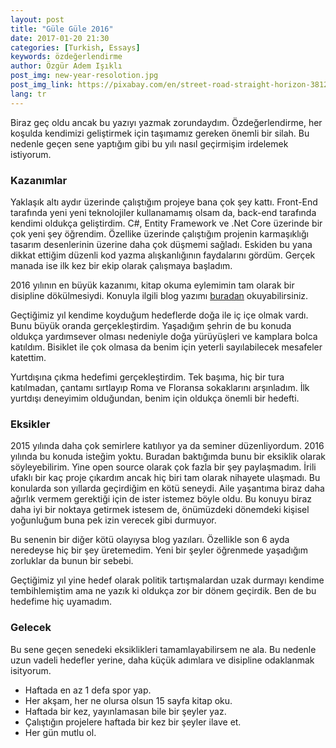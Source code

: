 ```yaml
---
layout: post
title: "Güle Güle 2016"
date: 2017-01-20 21:30
categories: [Turkish, Essays]
keywords: özdeğerlendirme
author: Özgür Adem Işıklı
post_img: new-year-resolotion.jpg
post_img_link: https://pixabay.com/en/street-road-straight-horizon-381227
lang: tr
---
```


Biraz geç oldu ancak bu yazıyı yazmak zorundaydım. Özdeğerlendirme, her koşulda kendimizi geliştirmek için taşımamız gereken önemli bir silah. Bu nedenle geçen sene yaptığım gibi bu yılı nasıl geçirmişim irdelemek istiyorum.

### Kazanımlar

Yaklaşık altı aydır üzerinde çalıştığım projeye bana çok şey kattı. Front-End tarafında yeni yeni teknolojiler kullanamamış olsam da, back-end tarafında kendimi oldukça geliştirdim. C#, Entity Framework ve .Net Core üzerinde bir çok yeni şey öğrendim. Özellike üzerinde çalıştığım projenin karmaşıklığı tasarım desenlerinin üzerine daha çok düşmemi sağladı. Eskiden bu yana dikkat ettiğim düzenli kod yazma alışkanlığının faydalarını gördüm. Gerçek manada ise ilk kez bir ekip olarak çalışmaya başladım.

2016 yılının en büyük kazanımı, kitap okuma eylemimin tam olarak bir disipline dökülmesiydi. Konuyla ilgili blog yazımı [buradan](/genel/2016/12/16/okuma-notlari) okuyabilirsiniz.

Geçtiğimiz yıl kendime koyduğum hedeflerde doğa ile iç içe olmak vardı. Bunu büyük oranda gerçekleştirdim. Yaşadığım şehrin de bu konuda oldukça yardımsever olması nedeniyle doğa yürüyüşleri ve kamplara bolca katıldım. Bisiklet ile çok olmasa da benim için yeterli sayılabilecek mesafeler katettim.

Yurtdışına çıkma hedefimi gerçekleştirdim. Tek başıma, hiç bir tura katılmadan, çantamı sırtlayıp Roma ve Floransa sokaklarını arşınladım. İlk yurtdışı deneyimim olduğundan, benim için oldukça önemli bir hedefti.

### Eksikler

2015 yılında daha çok semirlere katılıyor ya da seminer düzenliyordum. 2016 yılında bu konuda isteğim yoktu. Buradan baktığımda bunu bir eksiklik olarak söyleyebilirim. Yine open source olarak çok fazla bir şey paylaşmadım. İrili ufaklı bir kaç proje çıkardım ancak hiç biri tam olarak nihayete ulaşmadı. Bu konularda son yıllarda geçirdiğim en kötü seneydi. Aile yaşantıma biraz daha ağırlık vermem gerektiği için de ister istemez böyle oldu. Bu konuyu biraz daha iyi bir noktaya getirmek istesem de, önümüzdeki dönemdeki kişisel yoğunluğum buna pek izin verecek gibi durmuyor.

Bu senenin bir diğer kötü olayıysa blog yazıları. Özellikle son 6 ayda neredeyse hiç bir şey üretemedim. Yeni bir şeyler öğrenmede yaşadığım zorluklar da bunun bir sebebi.

Geçtiğimiz yıl yine hedef olarak politik tartışmalardan uzak durmayı kendime tembihlemiştim ama ne yazık ki oldukça zor bir dönem geçirdik. Ben de bu hedefime hiç uyamadım.

### Gelecek

Bu sene geçen senedeki eksiklikleri tamamlayabilirsem ne ala. Bu nedenle uzun vadeli hedefler yerine, daha küçük adımlara ve disipline odaklanmak isityorum.

- Haftada en az 1 defa spor yap.
- Her akşam, her ne olursa olsun 15 sayfa kitap oku.
- Haftada bir kez, yayınlamasan bile bir şeyler yaz.
- Çalıştığın projelere haftada bir kez bir şeyler ilave et.
- Her gün mutlu ol.
